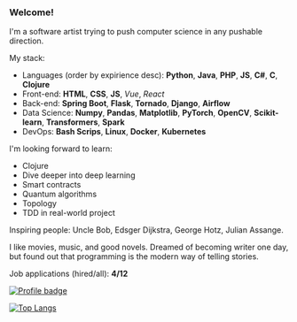 ### Welcome!

I'm a software artist trying to push computer science in any pushable direction.

My stack:

- Languages (order by expirience desc): **Python**, **Java**, **PHP**, **JS**, **C#**, **C**, **Clojure**
- Front-end: **HTML**, **CSS**, **JS**, *Vue*, *React*
- Back-end: **Spring Boot**, **Flask**, **Tornado**, **Django**, **Airflow**
- Data Science: **Numpy**, **Pandas**, **Matplotlib**, **PyTorch**, **OpenCV**, **Scikit-learn**, **Transformers**, **Spark**
- DevOps: **Bash Scrips**, **Linux**, **Docker**, **Kubernetes**

I'm looking forward to learn:

- Clojure
- Dive deeper into deep learning
- Smart contracts
- Quantum algorithms
- Topology
- TDD in real-world project

Inspiring people: Uncle Bob, Edsger Dijkstra, George Hotz, Julian Assange.


I like movies, music, and good novels. Dreamed of becoming writer one day, but found out that programming is the modern way of telling stories.

Job applications (hired/all): **4/12**

[![Profile badge](https://www.codewars.com/users/Sherstnev/badges/small)](https://www.codewars.com/users/Sherstnev)


[![Top Langs](https://github-readme-stats.vercel.app/api/top-langs/?username=Nikita-Sherstnev&layout=compact)](https://github.com/anuraghazra/github-readme-stats)

<!--
**Nikita-Sherstnev/Nikita-Sherstnev** is a ✨ _special_ ✨ repository because its `README.md` (this file) appears on your GitHub profile.

Here are some ideas to get you started:

- 🔭 I’m currently working on ...
- 🌱 I’m currently learning ...
- 👯 I’m looking to collaborate on ...
- 🤔 I’m looking for help with ...
- 💬 Ask me about ...
- 📫 How to reach me: ...
- 😄 Pronouns: ...
- ⚡ Fun fact: ...
-->
